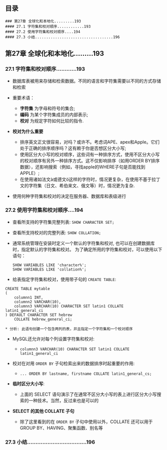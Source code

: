 ## 目录
```
### 第27章 全球化和本地化.........193
#### 27.1 字符集和校对顺序............193
#### 27.2 使用字符集和校对顺序....194
#### 27.3 小结...................................196
```



## 第27章 全球化和本地化.........193

### 27.1 字符集和校对顺序............193
* 数据库表被用来存储和检索数据。不同的语言和字符集需要以不同的方式存储和检索

* 重要术语：
    * **字符集** 为字母和符号的集合;
    * **编码** 为某个字符集成员的内部表示;
    * **校对** 为规定字符如何比较的指令.

* **校对为什么重要**
    * 排序英文正文很容易，对吗？或许不。考虑词APE、apex和Apple。它们处于正确的排序顺序吗？这有赖于你是否想区分大小写;
    * 使用区分大小写的校对顺序，这些词有一种排序方式，使用不区分大小写的校对顺序有另外一种排序方式。这不仅影响排序（如用ORDER BY排序数据），还影响搜索（例如，寻找apple的WHERE子句是否能找到APPLE）;
    * 在使用诸如法文à或德文ö这样的字符时，情况更复杂，在使用不基于拉丁文的字符集（日文、希伯来文、俄文等）时，情况更为复杂.

* 使用何种字符集和校对的决定在服务器、数据库和表级进行

### 27.2 使用字符集和校对顺序....194
* 查看所支持的字符集完整列表: `SHOW CHARACTER SET;`

* 查看所支持校对的完整列表: `SHOW COLLATION;`

* 通常系统管理在安装时定义一个默认的字符集和校对, 也可以在创建数据库时，指定默认的字符集和校对。
    为了确定所用的字符集和校对，可以使用以下语句：
    ```mysql
    SHOW VARIABLES LIKE 'character%';
    SHOW VARIABLES LIKE 'collation%';
    ```
* 给表指定字符集和校对，使用带子句的 `CREATE TABLE`:
```mysql
CREATE TABLE mytable
(
    columnn1 INT,
    columnn2 VARCHAR(10),
    columnn3 VARCHAR(10) CHARACTER SET latin1 COLLATE latin1_general_ci
) DEFAULT CHARACTER SET hebrew
    COLLATE hebrew_general_ci;    

* 分析: 此语句创建一个包含两列的表，并且指定一个字符集和一个校对顺序    
```

* MySQL还允许对每个列设置字符集和校对:
    * `columnn3 VARCHAR(10) CHARACTER SET latin1 COLLATE latin1_general_ci`

* 校对在对用 `ORDER BY` 子句检索出来的数据排序时起重要的作用:
    * `... ORDER BY lastname, firstname COLLATE latin1_general_cs;`

* **临时区分大小写**:
    * 上面的 SELECT 语句演示了在通常不区分大小写的表上进行区分大小写搜索的一种技术。当然，反过来也是可以的

* **SELECT 的其他 COLLATE 子句**
    * 除了这里看到的在 `ORDER BY` 子句中使用以外，COLLATE 还可以用于 GROUP BY、HAVING、聚集函数、别名等

### 27.3 小结...................................196